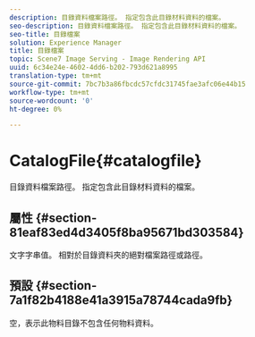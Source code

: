 ```yaml
---
description: 目錄資料檔案路徑。 指定包含此目錄材料資料的檔案。
seo-description: 目錄資料檔案路徑。 指定包含此目錄材料資料的檔案。
seo-title: 目錄檔案
solution: Experience Manager
title: 目錄檔案
topic: Scene7 Image Serving - Image Rendering API
uuid: 6c34e24e-4602-4dd6-b202-793d621a8995
translation-type: tm+mt
source-git-commit: 7bc7b3a86fbcdc57cfdc31745fae3afc06e44b15
workflow-type: tm+mt
source-wordcount: '0'
ht-degree: 0%

---
```



# CatalogFile{#catalogfile}

目錄資料檔案路徑。 指定包含此目錄材料資料的檔案。

## 屬性 {#section-81eaf83ed4d3405f8ba95671bd303584}

文字字串值。 相對於目錄資料夾的絕對檔案路徑或路徑。

## 預設 {#section-7a1f82b4188e41a3915a78744cada9fb}

空，表示此物料目錄不包含任何物料資料。
